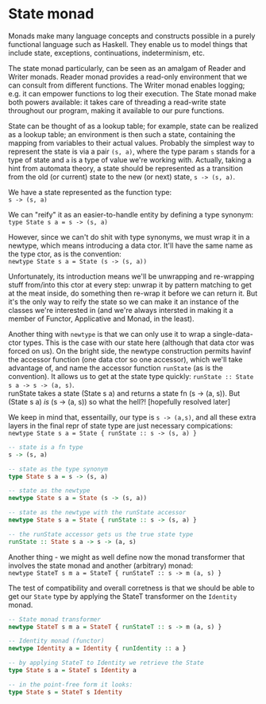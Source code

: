 # State monad

Monads make many language concepts and constructs possible in a purely functional language such as Haskell. They enable us to model things that include state, exceptions, continuations, indeterminism, etc.

The state monad particularly, can be seen as an amalgam of Reader and Writer monads. Reader monad provides a read-only environment that we can consult from different functions. The Writer monad enables logging; e.g. it can empower functions to log their execution. The State monad make both powers available: it takes care of threading a read-write state throughout our program, making it available to our pure functions.

State can be thought of as a lookup table; for example, state can be realized as a lookup table; an environment is then such a state, containing the mapping from variables to their actual values. Probably the simplest way to represent the state is via a pair `(s, a)`, where the type param `s` stands for a type of state and `a` is a type of value we're working with. Actually, taking a hint from automata theory, a state should be represented as a transition from the old (or current) state to the new (or next) state, `s -> (s, a)`.

We have a state represented as the function type:    
`s -> (s, a)`

We can "reify" it as an easier-to-handle entity by defining a type synonym:    
`type State s a = s -> (s, a)`

However, since we can't do shit with type synonyms, we must wrap it in a newtype, which means introducing a data ctor. It'll have the same name as the type ctor, as is the convention:    
`newtype State s a = State (s -> (s, a))`

Unfortunately, its introduction means we'll be unwrapping and re-wrapping stuff from/into this ctor at every step: unwrap it by pattern matching to get at the meat inside, do something then re-wrap it before we can return it. But it's the only way to reify the state so we can make it an instance of the classes we're interested in (and we're always intersted in making it a member of Functor, Applicative and Monad, in the least).

Another thing with `newtype` is that we can only use it to wrap a single-data- ctor types. This is the case with our state here (although that data ctor was forced on us). On the bright side, the newtype construction permits havinf the accessor function (one data ctor so one accessor), which we'll take advantage of, and name the accessor function `runState` (as is the convention). It allows us to get at the state type quickly: `runState :: State s a -> s -> (a, s)`.    
runState takes a state (State s a) and returns a state fn (s -> (a, s)).
But (State s a) *is* (s -> (a, s)) so what the hell?! [hopefully resolved later]

We keep in mind that, essentailly, our type is `s -> (a,s)`, and all these extra layers in the final repr of state type are just necessary compications:   
`newtype State s a = State { runState :: s -> (s, a) }`


```hs
-- state is a fn type
s -> (s, a)

-- state as the type synonym
type State s a = s -> (s, a)

-- state as the newtype
newtype State s a = State (s -> (s, a))

-- state as the newtype with the runState accessor
newtype State s a = State { runState :: s -> (s, a) }

-- the runState accessor gets us the true state type
runState :: State s a -> s -> (a, s)
```


Another thing - we might as well define now the monad transformer that involves the state monad and another (arbitrary) monad:    
`newtype StateT s m a = StateT { runStateT :: s -> m (a, s) }`

The test of compatibility and overall corretness is that we should be able to get our `State` type by applying the StateT transformer on the `Identity` monad.

```hs
-- State monad transformer
newtype StateT s m a = StateT { runStateT :: s -> m (a, s) }

-- Identity monad (functor)
newtype Identity a = Identity { runIdentity :: a }

-- by applying StateT to Identity we retrieve the State
type State s a = StateT s Identity a

-- in the point-free form it looks:
type State s = StateT s Identity
```
